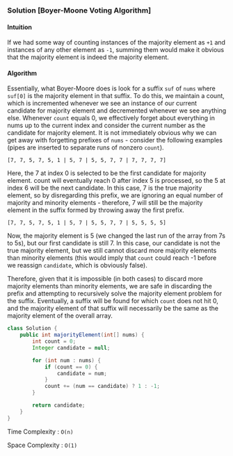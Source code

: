 

### Solution [Boyer-Moone Voting Algorithm]

#### Intuition

If we had some way of counting instances of the majority element as `+1` and instances of any other element as `-1`, summing them would make it obvious that the majority element is indeed the majority element.

#### Algorithm

Essentially, what Boyer-Moore does is look for a suffix `suf` of `nums` where `suf[0]` is the majority element in that suffix. To do this, we maintain a count, which is incremented whenever we see an instance of our current candidate for majority element and decremented whenever we see anything else. Whenever `count` equals 0, we effectively forget about everything in nums up to the current index and consider the current number as the candidate for majority element. It is not immediately obvious why we can get away with forgetting prefixes of `nums` - consider the following examples (pipes are inserted to separate runs of nonzero `count`).

`[7, 7, 5, 7, 5, 1 | 5, 7 | 5, 5, 7, 7 | 7, 7, 7, 7]`

Here, the 7 at index 0 is selected to be the first candidate for majority element. count will eventually reach 0 after index 5 is processed, so the 5 at index 6 will be the next candidate. In this case, 7 is the true majority element, so by disregarding this prefix, we are ignoring an equal number of majority and minority elements - therefore, 7 will still be the majority element in the suffix formed by throwing away the first prefix.

`[7, 7, 5, 7, 5, 1 | 5, 7 | 5, 5, 7, 7 | 5, 5, 5, 5]`

Now, the majority element is 5 (we changed the last run of the array from 7s to 5s), but our first candidate is still 7. In this case, our candidate is not the true majority element, but we still cannot discard more majority elements than minority elements (this would imply that `count` could reach -1 before we reassign `candidate`, which is obviously false).

Therefore, given that it is impossible (in both cases) to discard more majority elements than minority elements, we are safe in discarding the prefix and attempting to recursively solve the majority element problem for the suffix. Eventually, a suffix will be found for which `count` does not hit 0, and the majority element of that suffix will necessarily be the same as the majority element of the overall array.
```java
class Solution {
    public int majorityElement(int[] nums) {
        int count = 0;
        Integer candidate = null;

        for (int num : nums) {
            if (count == 0) {
                candidate = num;
            }
            count += (num == candidate) ? 1 : -1;
        }

        return candidate;
    }
}
```
Time Complexity : `O(n)`

Space Complexity : `O(1)`
